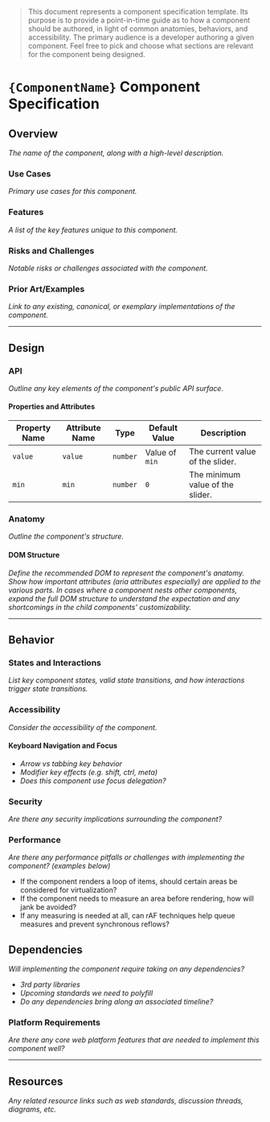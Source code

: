 > This document represents a component specification template. Its purpose
> is to provide a point-in-time guide as to how a component should be
> authored, in light of common anatomies, behaviors, and accessibility.
> The primary audience is a developer authoring a given component. Feel free to
> pick and choose what sections are relevant for the component being designed.

# `{ComponentName}` Component Specification

## Overview

_The name of the component, along with a high-level description._

### Use Cases

_Primary use cases for this component._

### Features

_A list of the key features unique to this component._

### Risks and Challenges

_Notable risks or challenges associated with the component._

### Prior Art/Examples

_Link to any existing, canonical, or exemplary implementations of the component._

---

## Design

### API

_Outline any key elements of the component's public API surface._

#### Properties and Attributes

| Property Name | Attribute Name | Type     | Default Value  | Description                      |
| ------------- | -------------- | -------- | -------------- | -------------------------------- |
| `value`       | `value`        | `number` | Value of `min` | The current value of the slider. |
| `min`         | `min`          | `number` | `0`            | The minimum value of the slider. |

### Anatomy

_Outline the component's structure._

#### DOM Structure

_Define the recommended DOM to represent the component's anatomy. Show how important attributes (aria attributes especially) are applied to the various parts. In cases where a component nests other components, expand the full DOM structure to understand the expectation and any shortcomings in the child components' customizability._

---

## Behavior

### States and Interactions

_List key component states, valid state transitions, and how interactions trigger state transitions._

### Accessibility

_Consider the accessibility of the component._

#### Keyboard Navigation and Focus

- _Arrow vs tabbing key behavior_
- _Modifier key effects (e.g. shift, ctrl, meta)_
- _Does this component use focus delegation?_

### Security

_Are there any security implications surrounding the component?_

### Performance

_Are there any performance pitfalls or challenges with implementing the component? (examples below)_

- If the component renders a loop of items, should certain areas be considered for virtualization?
- If the component needs to measure an area before rendering, how will jank be avoided?
- If any measuring is needed at all, can rAF techniques help queue measures and prevent synchronous reflows?

## Dependencies

_Will implementing the component require taking on any dependencies?_

- _3rd party libraries_
- _Upcoming standards we need to polyfill_
- _Do any dependencies bring along an associated timeline?_

### Platform Requirements

_Are there any core web platform features that are needed to implement this component well?_

---

## Resources

_Any related resource links such as web standards, discussion threads, diagrams, etc._
